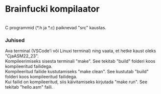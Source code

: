 # Brainfucki kompilaator
<br>
C programmid (*.h ja *.c) paiknevad "src" kaustas.
<br>

### Juhised
Ava terminal (VSCode'i või Linuxi terminal) ning vaata, et hetke kaust oleks "CjaASM22_23".<br>
Kompileerimiseks sisesta terminali "make". See tekitab "build" folderi koos kompileeritud failidega.<br>
Kompileeritud failide kustutamiseks "make clean". See kustutab "build" folderi koos kompileeritud failidega.<br>
Kui failid on kompileeritud, siis käivitamiseks kirjutada "make run". See tekitab "hello.asm" faili.<br>
